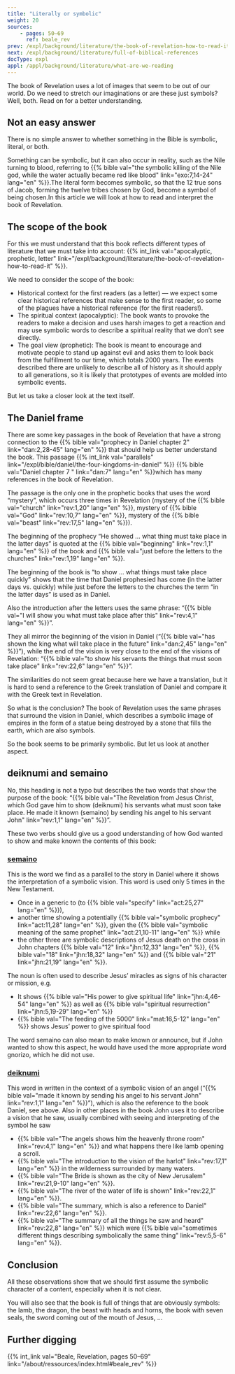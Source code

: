 ```yaml
---
title: "Literally or symbolic"
weight: 20
sources:
    - pages: 50–69
      ref: beale_rev
prev: /expl/background/literature/the-book-of-revelation-how-to-read-it
next: /expl/background/literature/full-of-biblical-references
docType: expl
appl: /appl/background/literature/what-are-we-reading
---
```


The book of Revelation uses a lot of images that seem to be out of our world. Do we need to stretch our imaginations or are these just symbols? Well, both. Read on for a better understanding.

## Not an easy answer

<a name="95e0"></a>
There is no simple answer to whether something in the Bible is symbolic, literal, or both.

Something can be symbolic, but it can also occur in reality, such as the Nile turning to blood, referring to {{% bible val="the symbolic killing of the Nile god, while the water actually became red like blood" link="exo:7,14-24" lang="en" %}}.The literal form becomes symbolic, so that the 12 true sons of Jacob, forming the twelve tribes chosen by God, become a symbol of being chosen.In this article we will look at how to read and interpret the book of Revelation.

## The scope of the book

<a name="b0bd"></a>
For this we must understand that this book reflects different types of literature that we must take into account: {{% int_link val="apocalyptic, prophetic, letter" link="/expl/background/literature/the-book-of-revelation-how-to-read-it" %}}.

We need to consider the scope of the book:

- Historical context for the first readers (as a letter) — we expect some clear historical references that make sense to the first reader, so some of the plagues have a historical reference (for the first readers!).
- The spiritual context (apocalyptic): The book wants to provoke the readers to make a decision and uses harsh images to get a reaction and may use symbolic words to describe a spiritual reality that we don’t see directly.
- The goal view (prophetic): The book is meant to encourage and motivate people to stand up against evil and asks them to look back from the fulfillment to our time, which totals 2000 years. The events described there are unlikely to describe all of history as it should apply to all generations, so it is likely that prototypes of events are molded into symbolic events.

But let us take a closer look at the text itself.

## The Daniel frame

<a name="c39c"></a>
There are some key passages in the book of Revelation that have a strong connection to the {{% bible val="prophecy in Daniel chapter 2" link="dan:2,28-45" lang="en" %}} that should help us better understand the book. This passage {{% int_link val="parallels" link="/expl/bible/daniel/the-four-kingdoms-in-daniel" %}} {{% bible val="Daniel chapter 7 " link="dan:7" lang="en" %}}which has many references in the book of Revelation.

The passage is the only one in the prophetic books that uses the word “mystery”, which occurs three times in Revelation (mystery of the {{% bible val="church" link="rev:1,20" lang="en" %}}, mystery of {{% bible val="God" link="rev:10,7" lang="en" %}}, mystery of the {{% bible val="beast" link="rev:17,5" lang="en" %}}).

The beginning of the prophecy “He showed … what thing must take place in the latter days” is quoted at the {{% bible val="beginning" link="rev:1,1" lang="en" %}} of the book and {{% bible val="just before the letters to the churches" link="rev:1,19" lang="en" %}}.

The beginning of the book is “to show … what things must take place quickly” shows that the time that Daniel prophesied has come (in the latter days vs. quickly) while just before the letters to the churches the term “in the latter days” is used as in Daniel.

Also the introduction after the letters uses the same phrase: “{{% bible val="I will show you what must take place after this" link="rev:4,1" lang="en" %}}”.

They all mirror the beginning of the vision in Daniel (“{{% bible val="has shown the king what will take place in the future" link="dan:2,45" lang="en" %}}”), while the end of the vision is very close to the end of the visions of Revelation: “{{% bible val="to show his servants the things that must soon take place" link="rev:22,6" lang="en" %}}”.

The similarities do not seem great because here we have a translation, but it is hard to send a reference to the Greek translation of Daniel and compare it with the Greek text in Revelation.

So what is the conclusion? The book of Revelation uses the same phrases that surround the vision in Daniel, which describes a symbolic image of empires in the form of a statue being destroyed by a stone that fills the earth, which are also symbols.

So the book seems to be primarily symbolic. But let us look at another aspect.

## deiknumi and semaino

<a name="27d2"></a>
No, this heading is not a typo but describes the two words that show the purpose of the book: “{{% bible val="The Revelation from Jesus Christ, which God gave him to show (deiknumi) his servants what must soon take place. He made it known (semaino) by sending his angel to his servant John" link="rev:1,1" lang="en" %}}”.

These two verbs should give us a good understanding of how God wanted to show and make known the contents of this book:

### [semaino](https://biblehub.com/greek/4591.htm)

<a name="e9fa"></a>
This is the word we find as a parallel to the story in Daniel where it shows the interpretation of a symbolic vision. This word is used only 5 times in the New Testament.

- Once in a generic to (to {{% bible val="specify" link="act:25,27" lang="en" %}}),
- another time showing a potentially {{% bible val="symbolic prophecy" link="act:11,28" lang="en" %}}, given the {{% bible val="symbolic meaning of the same prophet" link="act:21,10-11" lang="en" %}} while
- the other three are symbolic descriptions of Jesus death on the cross in John chapters {{% bible val="12" link="jhn:12,33" lang="en" %}}, {{% bible val="18" link="jhn:18,32" lang="en" %}} and {{% bible val="21" link="jhn:21,19" lang="en" %}}.

The noun is often used to describe Jesus’ miracles as signs of his character or mission, e.g.

- It shows {{% bible val="His power to give spiritual life" link="jhn:4,46-54" lang="en" %}} as well as {{% bible val="spiritual resurrection" link="jhn:5,19-29" lang="en" %}}
- {{% bible val="The feeding of the 5000" link="mat:16,5-12" lang="en" %}} shows Jesus’ power to give spiritual food

The word semaino can also mean to make known or announce, but if John wanted to show this aspect, he would have used the more appropriate word gnorizo, which he did not use.

### [deiknumi](https://biblehub.com/greek/1166.htm)

<a name="08d2"></a>
This word in written in the context of a symbolic vision of an angel (“{{% bible val="made it known by sending his angel to his servant John" link="rev:1,1" lang="en" %}}”), which is also the reference to the book Daniel, see above. Also in other places in the book John uses it to describe a vision that he saw, usually combined with seeing and interpreting of the symbol he saw

- {{% bible val="The angels shows him the heavenly throne room" link="rev:4,1" lang="en" %}} and what happens there like lamb opening a scroll.
- {{% bible val="The introduction to the vision of the harlot" link="rev:17,1" lang="en" %}} in the wilderness surrounded by many waters.
- {{% bible val="The Bride is shown as the city of New Jerusalem" link="rev:21,9-10" lang="en" %}}.
- {{% bible val="The river of the water of life is shown" link="rev:22,1" lang="en" %}}.
- {{% bible val="The summary, which is also a reference to Daniel" link="rev:22,6" lang="en" %}}.
- {{% bible val="The summary of all the things he saw and heard" link="rev:22,8" lang="en" %}} which were {{% bible val="sometimes different things describing symbolically the same thing" link="rev:5,5-6" lang="en" %}}.

## Conclusion

<a name="44ce"></a>
All these observations show that we should first assume the symbolic character of a content, especially when it is not clear.

You will also see that the book is full of things that are obviously symbols: the lamb, the dragon, the beast with heads and horns, the book with seven seals, the sword coming out of the mouth of Jesus, …

## Further digging

{{% int_link val="Beale, Revelation, pages 50–69" link="/about/ressources/index.html#beale_rev" %}}

